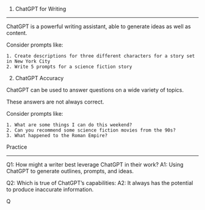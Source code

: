 1. ChatGPT for Writing

---

ChatGPT is a powerful writing assistant, able to generate ideas as well as content.

Consider prompts like:

    1. Create descriptions for three different characters for a story set in New York City
    2. Write 5 prompts for a science fiction story

2. ChatGPT Accuracy

ChatGPT can be used to answer questions on a wide variety of topics.

These answers are not always correct.

Consider prompts like:

    1. What are some things I can do this weekend?
    2. Can you recommend some science fiction movies from the 90s?
    3. What happened to the Roman Empire?

Practice

---

Q1: How might a writer best leverage ChatGPT in their work?
A1: Using ChatGPT to generate outlines, prompts, and ideas.

Q2: Which is true of ChatGPT’s capabilities:
A2: It always has the potential to produce inaccurate information.

Q
